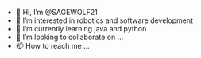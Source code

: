 - 👋 Hi, I’m @SAGEWOLF21
- 👀 I’m interested in robotics and software development
- 🌱 I’m currently learning java and python
- 💞️ I’m looking to collaborate on ...
- 📫 How to reach me ...

<!---
SAGEWOLF21/SAGEWOLF21 is a ✨ special ✨ repository because its `README.md` (this file) appears on your GitHub profile.
You can click the Preview link to take a look at your changes.
--->

